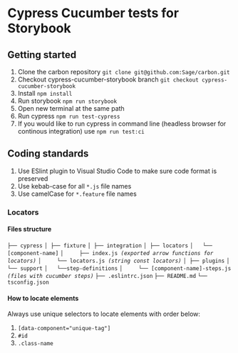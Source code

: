 # Cypress Cucumber tests for Storybook

## Getting started
1. Clone the carbon repository `git clone git@github.com:Sage/carbon.git`
2. Checkout cypress-cucumber-storybook branch `git checkout cypress-cucumber-storybook`
3. Install `npm install`
4. Run storybook `npm run storybook`
5. Open new terminal at the same path
6. Run cypress `npm run test-cypress`
7. If you would like to run cypress in command line (headless browser for continous integration) use `npm run test:ci`

## Coding standards
1. Use ESlint plugin to Visual Studio Code to make sure code format is preserved
2. Use kebab-case for all `*.js` file names
3. Use camelCase for `*.feature` file names

### Locators
#### Files structure
<p></p>
<code>├── cypress</code>
<code>│ ├── fixture</code>
<code>│ ├── integration</code>
<code>│ ├── locators</code>
<code>│ &nbsp;&nbsp;└── [component-name]</code>
<code>│ &nbsp;&nbsp;&nbsp;&nbsp;├── index.js <i>(exported arrow functions for locators)</i></code>
<code>│ &nbsp;&nbsp;&nbsp;&nbsp;└── locators.js <i>(string const locators)</i></code>
<code>│ ├── plugins</code>
<code>│ └── support</code>
<code>│ &nbsp;&nbsp;└──step-definitions</code>
<code>│ &nbsp;&nbsp;&nbsp;&nbsp;└── [component-name]-steps.js <i>(files with cucumber steps)</i></code>
<code>├── .eslintrc.json</code>
<code>├── README.md</code>
<code>└── tsconfig.json</code>

#### How to locate elements
Always use unique selectors to locate elements with order below:
1. `[data-component="unique-tag"]`
2. `#id`
3. `.class-name`
